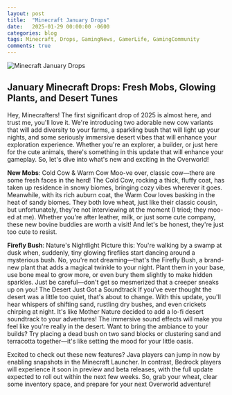 ```yaml
---
layout: post
title:  "Minecraft January Drops"
date:   2025-01-29 00:00:00 -0600
categories: blog
tags: Minecraft, Drops, GamingNews, GamerLife, GamingCommunity
comments: true
---
```

![Minecraft January Drops](https://www.minecraft.net/content/dam/minecraftnet/games/minecraft/game-updates/Minecraft_sp25_testing_jan29_.Det_Blog_Editorial_EditorialExclusive_1_1170x500.jpg)

## January Minecraft Drops: Fresh Mobs, Glowing Plants, and Desert Tunes

Hey, Minecrafters! The first significant drop of 2025 is almost here, and trust me, you'll love it. We're introducing two adorable new cow variants that will add diversity to your farms, a sparkling bush that will light up your nights, and some seriously immersive desert vibes that will enhance your exploration experience. Whether you're an explorer, a builder, or just here for the cute animals, there's something in this update that will enhance your gameplay. So, let's dive into what's new and exciting in the Overworld!

**New Mobs**: Cold Cow & Warm Cow Moo-ve over, classic cow—there are some fresh faces in the herd! The Cold Cow, rocking a thick, fluffy coat, has taken up residence in snowy biomes, bringing cozy vibes wherever it goes. Meanwhile, with its rich auburn coat, the Warm Cow loves basking in the heat of sandy biomes. They both love wheat, just like their classic cousin, but unfortunately, they're not interviewing at the moment (I tried; they moo-ed at me). Whether you're after leather, milk, or just some cute company, these new bovine buddies are worth a visit! And let's be honest, they're just too cute to resist.

**Firefly Bush**: Nature's Nightlight Picture this: You're walking by a swamp at dusk when, suddenly, tiny glowing fireflies start dancing around a mysterious bush. No, you're not dreaming—that's the Firefly Bush, a brand-new plant that adds a magical twinkle to your night. Plant them in your base, use bone meal to grow more, or even bury them slightly to make hidden sparkles. Just be careful—don't get so mesmerized that a creeper sneaks up on you!
The Desert Just Got a Soundtrack If you've ever thought the desert was a little too quiet, that's about to change. With this update, you'll hear whispers of shifting sand, rustling dry bushes, and even crickets chirping at night. It's like Mother Nature decided to add a lo-fi desert soundtrack to your adventures! The immersive sound effects will make you feel like you're really in the desert. Want to bring the ambiance to your builds? Try placing a dead bush on two sand blocks or clustering sand and terracotta together—it's like setting the mood for your little oasis.

Excited to check out these new features? Java players can jump in now by enabling snapshots in the Minecraft Launcher. In contrast, Bedrock players will experience it soon in preview and beta releases, with the full update expected to roll out within the next few weeks. So, grab your wheat, clear some inventory space, and prepare for your next Overworld adventure!
